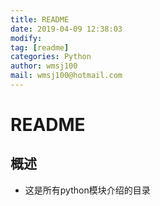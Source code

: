 ```yaml
---
title: README
date: 2019-04-09 12:38:03	
modify: 
tag: [readme]
categories: Python
author: wmsj100
mail: wmsj100@hotmail.com
---
```


# README

## 概述
- 这是所有python模块介绍的目录

